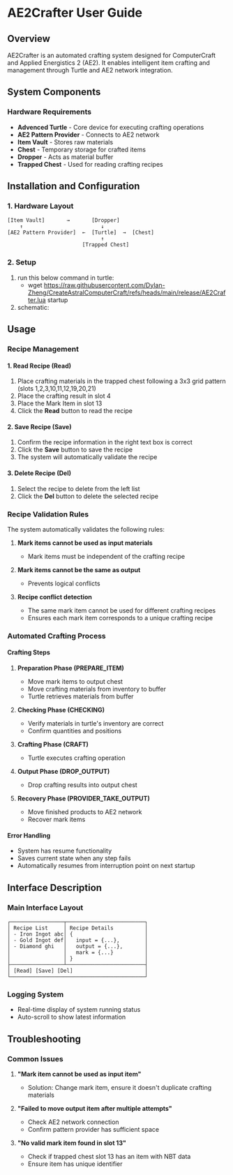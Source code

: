 # AE2Crafter User Guide

## Overview

AE2Crafter is an automated crafting system designed for ComputerCraft and Applied Energistics 2 (AE2). It enables intelligent item crafting and management through Turtle and AE2 network integration.

## System Components

### Hardware Requirements
- **Advenced Turtle** - Core device for executing crafting operations
- **AE2 Pattern Provider** - Connects to AE2 network
- **Item Vault** - Stores raw materials
- **Chest** - Temporary storage for crafted items
- **Dropper** - Acts as material buffer
- **Trapped Chest** - Used for reading crafting recipes

## Installation and Configuration

### 1. Hardware Layout
```
[Item Vault]       →       [Dropper]
    ↑                         ↓
[AE2 Pattern Provider]  ←  [Turtle]  →  [Chest]
                              ↑
                        [Trapped Chest]
```

### 2. Setup
1. run this below command in turtle:
   - wget https://raw.githubusercontent.com/Dylan-Zheng/CreateAstralComputerCraft/refs/heads/main/release/AE2Crafter.lua startup
2. schematic:

## Usage

### Recipe Management

#### 1. Read Recipe (Read)
1. Place crafting materials in the trapped chest following a 3x3 grid pattern (slots 1,2,3,10,11,12,19,20,21)
2. Place the crafting result in slot 4
3. Place the Mark Item in slot 13
4. Click the **Read** button to read the recipe

#### 2. Save Recipe (Save)
1. Confirm the recipe information in the right text box is correct
2. Click the **Save** button to save the recipe
3. The system will automatically validate the recipe

#### 3. Delete Recipe (Del)
1. Select the recipe to delete from the left list
2. Click the **Del** button to delete the selected recipe

### Recipe Validation Rules

The system automatically validates the following rules:

1. **Mark items cannot be used as input materials**
   - Mark items must be independent of the crafting recipe

2. **Mark items cannot be the same as output**
   - Prevents logical conflicts

3. **Recipe conflict detection**
   - The same mark item cannot be used for different crafting recipes
   - Ensures each mark item corresponds to a unique crafting recipe

### Automated Crafting Process

#### Crafting Steps
1. **Preparation Phase (PREPARE_ITEM)**
   - Move mark items to output chest
   - Move crafting materials from inventory to buffer
   - Turtle retrieves materials from buffer

2. **Checking Phase (CHECKING)**
   - Verify materials in turtle's inventory are correct
   - Confirm quantities and positions

3. **Crafting Phase (CRAFT)**
   - Turtle executes crafting operation

4. **Output Phase (DROP_OUTPUT)**
   - Drop crafting results into output chest

5. **Recovery Phase (PROVIDER_TAKE_OUTPUT)**
   - Move finished products to AE2 network
   - Recover mark items

#### Error Handling
- System has resume functionality
- Saves current state when any step fails
- Automatically resumes from interruption point on next startup

## Interface Description

### Main Interface Layout
```
┌─────────────────┬─────────────────────────┐
│ Recipe List     │ Recipe Details          │
│ - Iron Ingot abc│ {                       │
│ - Gold Ingot def│   input = {...},        │
│ - Diamond ghi   │   output = {...},       │
│                 │   mark = {...}          │
│                 │ }                       │
├─────────────────┴─────────────────────────┤
│ [Read] [Save] [Del]                       │
└───────────────────────────────────────────┘
```

### Logging System
- Real-time display of system running status
- Auto-scroll to show latest information

## Troubleshooting

### Common Issues

1. **"Mark item cannot be used as input item"**
   - Solution: Change mark item, ensure it doesn't duplicate crafting materials

2. **"Failed to move output item after multiple attempts"**
   - Check AE2 network connection
   - Confirm pattern provider has sufficient space

3. **"No valid mark item found in slot 13"**
   - Check if trapped chest slot 13 has an item with NBT data
   - Ensure item has unique identifier

